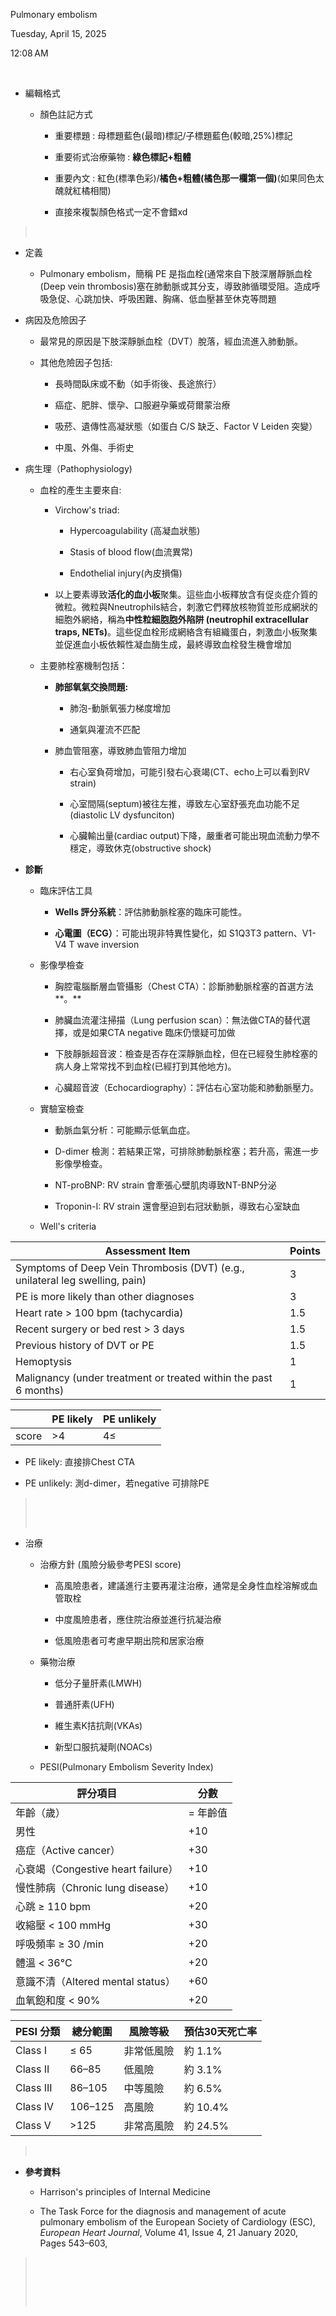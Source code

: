 Pulmonary embolism

Tuesday, April 15, 2025

12:08 AM

 

- 編輯格式

  - 顏色註記方式

    - 重要標題 : 母標題藍色(最暗)標記/子標題藍色(較暗,25%)標記

    - 重要術式治療藥物 : **綠色標記+粗體**

    - 重要內文 : 紅色(標準色彩)/**橘色+粗體(橘色那一欄第一個)**(如果同色太醜就紅橘相間)

    - 直接來複製顏色格式一定不會錯xd

>  

- 定義

  - Pulmonary embolism，簡稱 PE 是指血栓(通常來自下肢深層靜脈血栓(Deep vein thrombosis)塞在肺動脈或其分支，導致肺循環受阻。造成呼吸急促、心跳加快、呼吸困難、胸痛、低血壓甚至休克等問題

- 病因及危險因子

  - 最常見的原因是下肢深靜脈血栓（DVT）脫落，經血流進入肺動脈。

  - 其他危險因子包括:

    - 長時間臥床或不動（如手術後、長途旅行）

    - 癌症、肥胖、懷孕、口服避孕藥或荷爾蒙治療

    - 吸菸、遺傳性高凝狀態（如蛋白 C/S 缺乏、Factor V Leiden 突變）

    - 中風、外傷、手術史

- 病生理（Pathophysiology)

  - 血栓的產生主要來自:

    - Virchow's triad:

      - Hypercoagulability (高凝血狀態)

      - Stasis of blood flow(血流異常)

      - Endothelial injury(內皮損傷)

    - 以上要素導致**活化的血小板**聚集。這些血小板釋放含有促炎症介質的微粒。微粒與Nneutrophils結合，刺激它們釋放核物質並形成網狀的細胞外網絡，稱為**中性粒細胞胞外陷阱 (neutrophil extracellular traps, NETs)**。這些促血栓形成網絡含有組織蛋白，刺激血小板聚集並促進血小板依賴性凝血酶生成，最終導致血栓發生機會增加

  - 主要肺栓塞機制包括：

    - **肺部氧氣交換問題:**

      - 肺泡-動脈氧張力梯度增加

      - 通氣與灌流不匹配

    - 肺血管阻塞，導致肺血管阻力增加

      - 右心室負荷增加，可能引發右心衰竭(CT、echo上可以看到RV strain)

      - 心室間隔(septum)被往左推，導致左心室舒張充血功能不足(diastolic LV dysfunciton)

      - 心臟輸出量(cardiac output)下降，嚴重者可能出現血流動力學不穩定，導致休克(obstructive shock)

- **診斷**

  - 臨床評估工具

    - **Wells 評分系統**：評估肺動脈栓塞的臨床可能性。

    - **心電圖（ECG）**：可能出現非特異性變化，如 S1Q3T3 pattern、V1-V4 T wave inversion

  - 影像學檢查

    - 胸腔電腦斷層血管攝影（Chest CTA）：診斷肺動脈栓塞的首選方法**。**

    - 肺臟血流灌注掃描（Lung perfusion scan）：無法做CTA的替代選擇，或是如果CTA negative 臨床仍懷疑可加做

    - 下肢靜脈超音波：檢查是否存在深靜脈血栓，但在已經發生肺栓塞的病人身上常常找不到血栓(已經打到其他地方)。

    - 心臟超音波（Echocardiography）：評估右心室功能和肺動脈壓力。

  - 實驗室檢查

    - 動脈血氣分析：可能顯示低氧血症。

    - D-dimer 檢測：若結果正常，可排除肺動脈栓塞；若升高，需進一步影像學檢查。

    - NT-proBNP: RV strain 會牽張心壁肌肉導致NT-BNP分泌

    - Troponin-I: RV strain 還會壓迫到右冠狀動脈，導致右心室缺血

  - Well's criteria

| **Assessment Item**                                                          | **Points** |
|------------------------------------------------------------------------------|------------|
| Symptoms of Deep Vein Thrombosis (DVT) (e.g., unilateral leg swelling, pain) | 3          |
| PE is more likely than other diagnoses                                       | 3          |
| Heart rate \> 100 bpm (tachycardia)                                          | 1.5        |
| Recent surgery or bed rest \> 3 days                                         | 1.5        |
| Previous history of DVT or PE                                                | 1.5        |
| Hemoptysis                                                                   | 1          |
| Malignancy (under treatment or treated within the past 6 months)             | 1          |

|       | PE likely | PE unlikely |
|-------|-----------|-------------|
| score | \>4       | 4≤          |

- PE likely: 直接排Chest CTA

- PE unlikely: 測d-dimer，若negative 可排除PE

>  
>
>  

- 治療

  - 治療方針 (風險分級參考PESI score)

    - 高風險患者，建議進行主要再灌注治療，通常是全身性血栓溶解或血管取栓

    - 中度風險患者，應住院治療並進行抗凝治療

    - 低風險患者可考慮早期出院和居家治療

  - 藥物治療

    - 低分子量肝素(LMWH)

    - 普通肝素(UFH)

    - 維生素K拮抗劑(VKAs)

    - 新型口服抗凝劑(NOACs)

  - PESI(Pulmonary Embolism Severity Index)

| **評分項目**                       | **分數** |
|------------------------------------|----------|
| 年齡（歲）                         | = 年齡值 |
| 男性                               | +10      |
| 癌症（Active cancer）              | +30      |
| 心衰竭（Congestive heart failure） | +10      |
| 慢性肺病（Chronic lung disease）   | +10      |
| 心跳 ≥ 110 bpm                     | +20      |
| 收縮壓 \< 100 mmHg                 | +30      |
| 呼吸頻率 ≥ 30 /min                 | +20      |
| 體溫 \< 36°C                       | +20      |
| 意識不清（Altered mental status）  | +60      |
| 血氧飽和度 \< 90%                  | +20      |

| **PESI 分類** | **總分範圍** | **風險等級** | **預估30天死亡率** |
|---------------|--------------|--------------|--------------------|
| Class I       | ≤ 65         | 非常低風險   | 約 1.1%            |
| Class II      | 66–85        | 低風險       | 約 3.1%            |
| Class III     | 86–105       | 中等風險     | 約 6.5%            |
| Class IV      | 106–125      | 高風險       | 約 10.4%           |
| Class V       | \>125        | 非常高風險   | 約 24.5%           |

>  

- **參考資料**

  - Harrison's principles of Internal Medicine

  - The Task Force for the diagnosis and management of acute pulmonary embolism of the European Society of Cardiology (ESC), *European Heart Journal*, Volume 41, Issue 4, 21 January 2020, Pages 543–603,

>  
>
>  
>
>  
